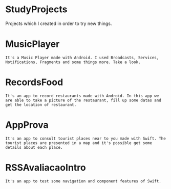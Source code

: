 # StudyProjects
Projects which I created in order to try new things.

  # MusicPlayer
    It's a Music Player made with Android. I used Broadcasts, Services, Notifications, Fragments and some things more. Take a look.
    
  # RecordsFood
    It's an app to record restaurants made with Android. In this app we are able to take a picture of the restaurant, fill up some datas and get the location of restaurant.
    
  # AppProva
    It's an app to consult tourist places near to you made with Swift. The tourist places are presented in a map and it's possible get some details about each place.
    
  # RSSAvaliacaoIntro
    It's an app to test some navigation and component features of Swift.
